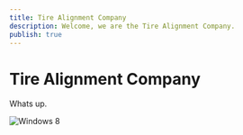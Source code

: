 ```yaml
---
title: Tire Alignment Company
description: Welcome, we are the Tire Alignment Company.
publish: true
---
```

# Tire Alignment Company

Whats up.

![Windows 8](/assets/images/uploads/161.jpg)
